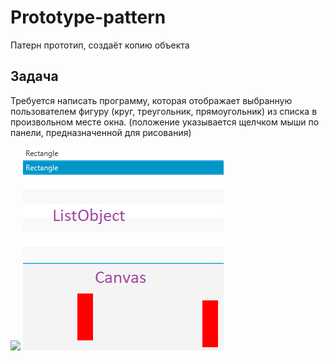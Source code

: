 # Prototype-pattern
Патерн прототип, создаёт копию объекта
## Задача
Требуется написать программу, которая  отображает  выбранную пользователем фигуру (круг, треугольник, прямоугольник)  из списка в произвольном месте окна.
(положение указывается щелчком мыши по панели, предназначенной для рисования)

![](https://static.packt-cdn.com/products/9781786463593/graphics/7ec9862d-2511-4f9a-ab22-396a372d5264.png)
![](https://github.com/PanovPavel/Prototype-pattern/blob/main/%D0%91%D0%B5%D0%B7%D1%8B%D0%BC%D1%8F%D0%BD%D0%BD%D1%8B%D0%B9.png?raw=true)
